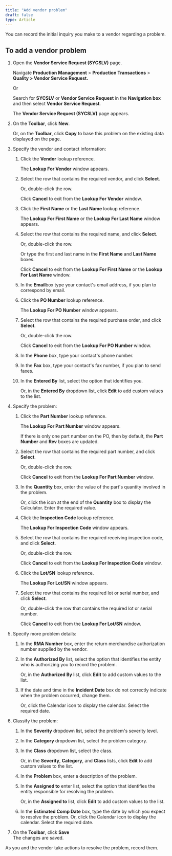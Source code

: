 ```yaml
---
title: "Add vendor problem"
draft: false
type: Article
---
```


You can record the initial inquiry you make to a vendor regarding a problem.

## To add a vendor problem

1. Open the **Vendor Service Request (SYCSLV)** page.

    Navigate **Production Management** > **Production Transactions** > **Quality > Vendor Service Request.**

    Or

    Search for **SYCSLV** or **Vendor Service Request** in the **Navigation box** and then select **Vendor Service Request**.

    The **Vendor Service Request (SYCSLV)** page appears.

2. On the **Toolbar**, click **New**.

    Or, on the **Toolbar**, click **Copy** to base this problem on the existing data displayed on the page.

3. Specify the vendor and contact information:

    1. Click the **Vendor** lookup reference.

        The **Lookup For Vendor** window appears.

    2. Select the row that contains the required vendor, and click **Select**.

        Or, double-click the row.

        Click **Cancel** to exit from the **Lookup For Vendor** window.

    3. Click the **First Name** or the **Last Name** lookup reference.

        The **Lookup For First Name** or the **Lookup For Last Name** window appears.

    4. Select the row that contains the required name, and click **Select**.

        Or, double-click the row.

        Or type the first and last name in the **First Name** and **Last Name** boxes.

        Click **Cancel** to exit from the **Lookup For First Name** or the **Lookup For Last Name** window.

    5. In the **Email**box type your contact's email address, if you plan to correspond by email.

    6. Click the **PO Number** lookup reference.

        The **Lookup For PO Number** window appears.

    7. Select the row that contains the required purchase order, and click **Select**.

        Or, double-click the row.

        Click **Cancel** to exit from the **Lookup For PO Number** window.

    8. In the **Phone** box, type your contact's phone number.

    9. In the **Fax** box, type your contact's fax number, if you plan to send faxes.

    10. In the **Entered By** list, select the option that identifies you.

        Or, in the **Entered By** dropdown list, click **Edit** to add custom values to the list.

4. Specify the problem:

    1. Click the **Part Number** lookup reference.

        The **Lookup For Part Number** window appears.

        If there is only one part number on the PO, then by default, the **Part Number** and **Rev** boxes are updated.

    2. Select the row that contains the required part number, and click **Select**.

        Or, double-click the row.

        Click **Cancel** to exit from the **Lookup For Part Number** window.

    3. In the **Quantity** box, enter the value of the part's quantity involved in the problem.

        Or, click the icon at the end of the **Quantity** box to display the Calculator. Enter the required value.

    4. Click the **Inspection Code** lookup reference.

        The **Lookup For Inspection Code** window appears.

    5. Select the row that contains the required receiving inspection code, and click **Select**.

        Or, double-click the row.

        Click **Cancel** to exit from the **Lookup For Inspection Code** window.

    6. Click the **Lot/SN** lookup reference.

        The **Lookup For Lot/SN** window appears.

    7. Select the row that contains the required lot or serial number, and click **Select**.

        Or, double-click the row that contains the required lot or serial number.

        Click **Cancel** to exit from the **Lookup For Lot/SN** window.

5. Specify more problem details:

    1. In the **RMA Number** box, enter the return merchandise authorization number supplied by the vendor.

    2. In the **Authorized By** list, select the option that identifies the entity who is authorizing you to record the problem.

        Or, in the **Authorized By** list, click **Edit** to add custom values to the list.

    3. If the date and time in the **Incident Date** box do not correctly indicate when the problem occurred, change them.

        Or, click the Calendar icon  to display the calendar. Select the required date.

6. Classify the problem:

    1. In the **Severity** dropdown list, select the problem's severity level.

    2. In the **Category** dropdown list, select the problem category.

    3. In the **Class** dropdown list, select the class.

        Or, in the **Severity**, **Category**, and **Class** lists, click **Edit** to add custom values to the list.

    4. In the **Problem** box, enter a description of the problem.

    5. In the **Assigned to** enter list, select the option that identifies the entity responsible for resolving the problem.

        Or, in the **Assigned to** list, click **Edit** to add custom values to the list.

    6. In the **Estimated Comp Date** box, type the date by which you expect to resolve the problem. Or, click the Calendar icon to display the calendar. Select the required date.

7. On the **Toolbar**, click **Save** <br>The changes are saved.

As you and the vendor take actions to resolve the problem, record them. 

​
